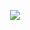 <p align="center">
  <img src='https://readme-typing-svg.herokuapp.com/?color=%2336BCF7&lines=Information+System+UIN+Sunan+Ampel'>
</p>
